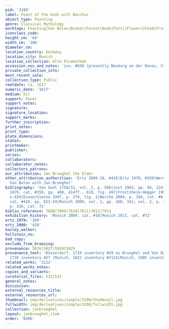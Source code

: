 ```yaml
---
pid: '3108'
label: Feast of the Gods with Bacchus
object_type: Painting
genre: Classical Mythology
worktags: Feasting|Van Balen|Basket|Forest|Nude|Putti|Flowers|Food|Fruit|Musical instruments|Vegetables
iconclass_code:
height_cm: '68'
width_cm: '106'
diameter_cm:
location_country: Germany
location_city: Munich
location_collection: Alte Pinakothek
accession_nos_and_notes: 'inv. #848 (presently Neuburg an der Donau, Staatsgalerie)'
private_collection_info:
most_recent_sale:
collection_type: Public
realdate: ca. 1617
numeric_date: '1617'
medium: Oil
support: Panel
support_notes:
signature:
signature_location:
support_marks:
further_inscription:
print_notes:
print_type:
plate_dimensions:
states:
printmaker:
publisher:
series:
collaborators:
collaborator_notes:
collectors_patrons:
our_attribution: Jan Brueghel the Elder
other_attribution_authorities: 'Ertz 2008-10, #410|Ertz 1979, #359|Werche 2004 as
  Van Balen with Jan Brueghel'
bibliography: 'Van Gool 1750/51, vol. 2, p. 560|Jost 1963, pp. 94, 124-25, fig. 27|Ertz
  1979, cat. #359, pp. 408, 414ff., 618, fig. 497|Froitzheim-Hegger 1993, pp. 176-83,
  n.634|Essen/Vienna 1997, p. 274, fig. 1|Werche 2004, p. 184, cat. #A.120|Ertz 2008-10,
  cat. #410, pp. 822-24|Munich 2009, vol. 1, pp. 260, 341; vol. 2, p. 170|Munich 2013,
  p. 336, cat. 72'
biblio_reference: 7608|7609|7610|7611|7612|7613
exhibition_history: 'Munich 2009, cat. #10|Munich 2013, cat. #72'
ertz_1979: '359'
ertz_2008: '410'
bailey_walker:
hollstein_no:
bad_copy:
exclude_from_browsing:
provenance: 5026|5027|5028|5029
provenance_text: 'Düsseldorf, 1719 inventory #29 as Brueghel and Van Balen|Mannheim,
  1730 inventory #27 |Munich, 1822 inventory #2124|Munich, 1905 inventory #174'
related_works: '3112'
related_works_notes:
copies_and_variants:
curatorial_files: 512|513
general_notes:
discussion:
external_resources_title:
external_resources_url:
thumbnail: img/derivatives/simple/3108/thumbnail.jpg
fullwidth: img/derivatives/simple/3108/fullwidth.jpg
collection: janbrueghel
layout: janbrueghel_item
order: '0206'
---
```


